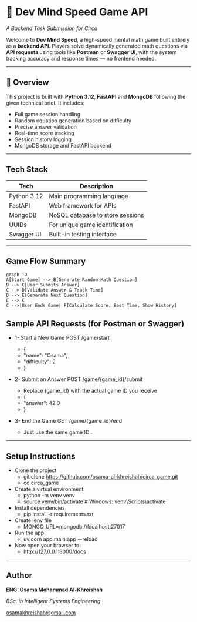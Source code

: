 
# 🧠 Dev Mind Speed Game API  
*A Backend Task Submission for Circa*

Welcome to **Dev Mind Speed**, a high-speed mental math game built entirely as a **backend API**. Players solve dynamically generated math questions via **API requests** using tools like **Postman** or **Swagger UI**, with the system tracking accuracy and response times — no frontend needed.

---

## 📌 Overview

This project is built with **Python 3.12**, **FastAPI** and **MongoDB** following the given technical brief. It includes:

- Full game session handling
- Random equation generation based on difficulty
- Precise answer validation
- Real-time score tracking
- Session history logging
- MongoDB storage and FastAPI backend

---

##  Tech Stack

| Tech        | Description                     |
|-------------|---------------------------------|
|  Python 3.12 | Main programming language     |
|  FastAPI   | Web framework for APIs          |
|  MongoDB   | NoSQL database to store sessions |
|  UUIDs     | For unique game identification |
|  Swagger UI | Built-in testing interface     |

---

##  Game Flow Summary

```mermaid
graph TD
A[Start Game] --> B[Generate Random Math Question]
B --> C[User Submits Answer]
C --> D[Validate Answer & Track Time]
D --> E[Generate Next Question]
E --> C
C -->|User Ends Game| F[Calculate Score, Best Time, Show History]
```
## Sample API Requests (for Postman or Swagger)

- 1- Start a New Game POST /game/start
    - {
    - "name": "Osama",
    - "difficulty": 2
    - }

- 2- Submit an Answer POST /game/{game_id}/submit
    - Replace {game_id} with the actual game ID you receive
    - {
    - "answer": 42.0
    - }
- 3- End the Game GET /game/{game_id}/end
    - Just use the same game ID .
---
##  Setup Instructions


- Clone the project
   - git clone https://github.com/osama-al-khreishah/circa_game.git
   - cd circa_game
- Create a virtual environment
    - python -m venv venv
    - source venv/bin/activate  # Windows: venv\Scripts\activate
- Install dependencies
    - pip install -r requirements.txt
- Create .env file
    - MONGO_URL=mongodb://localhost:27017
- Run the app
    - uvicorn app.main:app --reload
- Now open your browser to:
    -  http://127.0.0.1:8000/docs

---

## Author
**ENG. Osama Mohammad Al-Khreishah**

 *BSc. in Intelligent Systems Engineering*

 osamakhreishah@gmail.com